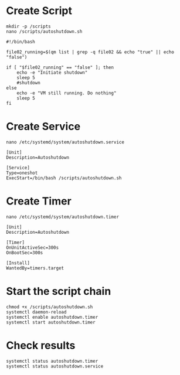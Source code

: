 # Create Script
```
mkdir -p /scripts
nano /scripts/autoshutdown.sh
```
```
#!/bin/bash

file02_running=$(qm list | grep -q file02 && echo "true" || echo "false")

if [ "$file02_running" == "false" ]; then
	echo -e "Initiate shutdown"
	sleep 5
	#shutdown
else
	echo -e "VM still running. Do nothing"
	sleep 5
fi
```
# Create Service
```
nano /etc/systemd/system/autoshutdown.service
```
```
[Unit]
Description=Autoshutdown

[Service]
Type=oneshot
ExecStart=/bin/bash /scripts/autoshutdown.sh
```
# Create Timer
```
nano /etc/systemd/system/autoshutdown.timer
```
```
[Unit]
Description=Autoshutdown

[Timer]
OnUnitActiveSec=300s
OnBootSec=300s

[Install]
WantedBy=timers.target
```
# Start the script chain
```
chmod +x /scripts/autoshutdown.sh
systemctl daemon-reload
systemctl enable autoshutdown.timer
systemctl start autoshutdown.timer
```
# Check results
```
systemctl status autoshutdown.timer
systemctl status autoshutdown.service
```
